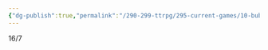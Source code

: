 ```yaml
---
{"dg-publish":true,"permalink":"/290-299-ttrpg/295-current-games/10-bubble-pop/10-04-game-notes-s2/9-warehouse-worries/","dgHomeLink":true,"dgPassFrontmatter":false,"dgShowBacklinks":true,"dgShowLocalGraph":false,"dgShowInlineTitle":true}
---
```



16/7

